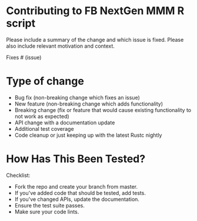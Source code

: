 # Contributing to FB NextGen MMM R script

Please include a summary of the change and which issue is fixed. Please also include relevant motivation and context.

Fixes # (issue)

# Type of change

- Bug fix (non-breaking change which fixes an issue)
- New feature (non-breaking change which adds functionality)
- Breaking change (fix or feature that would cause existing functionality to not work as expected)
- API change with a documentation update
- Additional test coverage
- Code cleanup or just keeping up with the latest Rustc nightly

# How Has This Been Tested?

Checklist:

- Fork the repo and create your branch from master.
- If you've added code that should be tested, add tests.
- If you've changed APIs, update the documentation.
- Ensure the test suite passes.
- Make sure your code lints.
